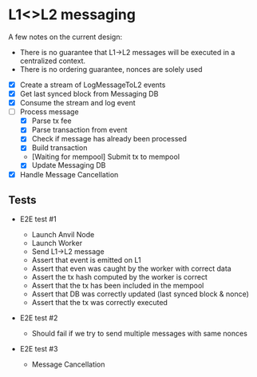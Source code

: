 # L1<>L2 messaging

A few notes on the current design:

- There is no guarantee that L1->L2 messages will be executed in a centralized context.
- There is no ordering guarantee, nonces are solely used

- [x] Create a stream of LogMessageToL2 events
- [x] Get last synced block from Messaging DB
- [x] Consume the stream and log event
- [ ] Process message
  - [x] Parse tx fee
  - [x] Parse transaction from event
  - [x] Check if message has already been processed
  - [x] Build transaction
  - [Waiting for mempool] Submit tx to mempool
  - [x] Update Messaging DB
- [x] Handle Message Cancellation

## Tests

- E2E test #1
  - Launch Anvil Node
  - Launch Worker
  - Send L1->L2 message
  - Assert that event is emitted on L1
  - Assert that even was caught by the worker with correct data
  - Assert the tx hash computed by the worker is correct
  - Assert that the tx has been included in the mempool
  - Assert that DB was correctly updated (last synced block & nonce)
  - Assert that the tx was correctly executed

- E2E test #2
  - Should fail if we try to send multiple messages with same nonces

- E2E test #3
  - Message Cancellation
